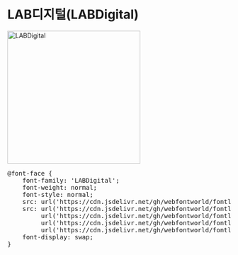 # LAB디지털(LABDigital)

<a href="https://wess.tistory.com" target="_blank">
    <img src="https://webfontworld.github.io/fontlab/LABDigital.jpg" alt="LABDigital" style="width:300px">
</a>
<pre>
@font-face {
    font-family: 'LABDigital';
    font-weight: normal;
    font-style: normal;
    src: url('https://cdn.jsdelivr.net/gh/webfontworld/fontlab/LABDigital.eot');
    src: url('https://cdn.jsdelivr.net/gh/webfontworld/fontlab/LABDigital.eot?#iefix') format('embedded-opentype'),
         url('https://cdn.jsdelivr.net/gh/webfontworld/fontlab/LABDigital.woff2') format('woff2'),
         url('https://cdn.jsdelivr.net/gh/webfontworld/fontlab/LABDigital.woff') format('woff'),
         url('https://cdn.jsdelivr.net/gh/webfontworld/fontlab/LABDigital.ttf') format("truetype");
    font-display: swap;
}
</pre>
